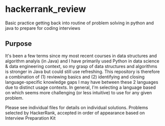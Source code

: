 # hackerrank_review
Basic practice getting back into routine of problem solving in python and java to prepare for coding interviews

## Purpose
It's been a few terms since my most recent courses in data structures and algorithm analyis (in Java) and I have primarily used Python in data science & data engineering context, so my grasp of data structures and algorithms is stronger in Java but could still use refreshing. This repository is therefore a combination of (1) reviewing basics and (2) identifying and closing language-specific knowledge gaps I may have between these 2 languages due to distinct usage contexts. In general, I'm selecting a language based on which seems more challenging (or less intuitive) to use for any given problem. 

Please see individual files for details on individual solutions. Problems selected by HackerRank, accepted in order of appearance based on Interview Preparation Kit
